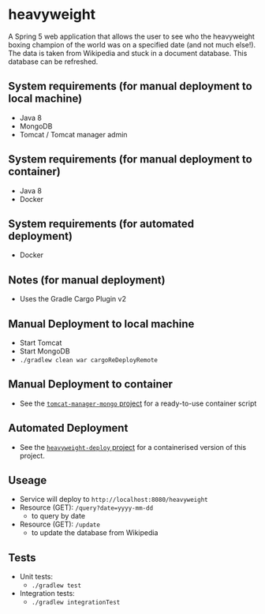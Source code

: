 # heavyweight
A Spring 5 web application that allows the user to see who the heavyweight boxing champion of the world was on a specified date (and not much else!). The data is taken from Wikipedia and stuck in a document database. This database can be refreshed.

## System requirements (for manual deployment to local machine)
* Java 8
* MongoDB
* Tomcat / Tomcat manager admin

## System requirements (for manual deployment to container)
* Java 8
* Docker

## System requirements (for automated deployment)
* Docker

## Notes (for manual deployment)
* Uses the Gradle Cargo Plugin v2

## Manual Deployment to local machine
* Start Tomcat
* Start MongoDB
* `./gradlew clean war cargoReDeployRemote`

## Manual Deployment to container
* See the [`tomcat-manager-mongo` project](https://github.com/edwinek/tomcat-manager-mongo) for a ready-to-use container script 

## Automated Deployment
* See the [`heavyweight-deploy` project](https://github.com/edwinek/heavyweight-deploy) for a containerised version of this project.

## Useage
* Service will deploy to `http://localhost:8080/heavyweight`
* Resource (GET): `/query?date=yyyy-mm-dd`
    * to query by date
* Resource (GET): `/update`
    * to update the database from Wikipedia
    
## Tests
* Unit tests:
    * `./gradlew test`
* Integration tests:
    * `./gradlew integrationTest`
